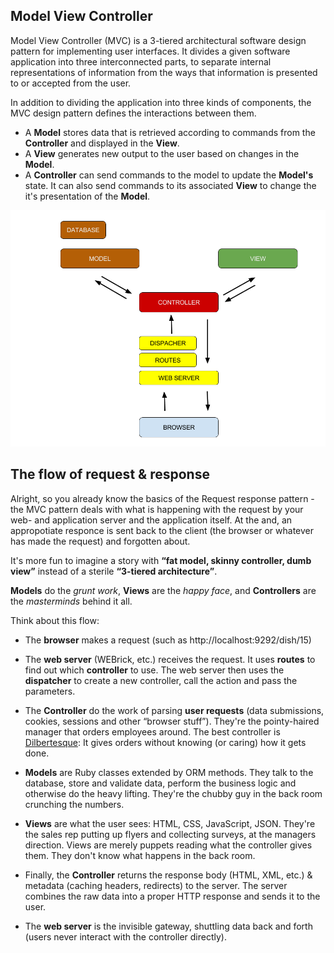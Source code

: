 ## Model View Controller
Model View Controller (MVC) is a 3-tiered architectural software design pattern for implementing user interfaces. It divides a given software application into three interconnected parts, to separate internal representations of information from the ways that information is presented to or accepted from the user.

In addition to dividing the application into three kinds of components, the MVC design pattern defines the interactions between them.

* A **Model** stores data that is retrieved according to commands from the **Controller** and displayed in the **View**.
* A **View** generates new output to the user based on changes in the **Model**.
* A **Controller** can send commands to the model to update the **Model's** state. It can also send commands to its associated **View** to change the it's presentation of the **Model**.

![Model View Controller](../images/MVC.png)

## The flow of request & response

Alright, so you already know the basics of the Request response pattern - the MVC pattern deals with what is happening with the request by your web- and application server and the application itself. At the and, an appropotiate responce is sent back to the client (the browser or whatever has made the request) and forgotten about. 



It's more fun to imagine a story with **“fat model, skinny controller, dumb view”** instead of a sterile **“3-tiered architecture”**. 

**Models** do the *grunt work*, **Views** are the *happy face*, and **Controllers** are the *masterminds* behind it all.

Think about this flow:

* The **browser** makes a request (such as http://localhost:9292/dish/15)

* The **web server** (WEBrick, etc.) receives the request. It uses **routes** to find out which **controller** to use. The web server then uses the **dispatcher** to create a new controller, call the action and pass the parameters.

* The **Controller** do the work of parsing **user requests** (data submissions, cookies, sessions and other  “browser stuff”). They're the pointy-haired manager that orders employees around. The best controller is [Dilbertesque](http://dilbert.com/): It gives orders without knowing (or caring) how it gets done.

* **Models** are Ruby classes extended by ORM methods. They talk to the database, store and validate data, perform the business logic and otherwise do the heavy lifting. They're the chubby guy in the back room crunching the numbers.

* **Views** are what the user sees: HTML, CSS, JavaScript, JSON. They're the sales rep putting up flyers and collecting surveys, at the managers direction. Views are merely puppets reading what the controller gives them. They don't know what happens in the back room.

* Finally, the **Controller** returns the response body (HTML, XML, etc.) & metadata (caching headers, redirects) to the server. The server combines the raw data into a proper HTTP response and sends it to the user.

* The **web server** is the invisible gateway, shuttling data back and forth (users never interact with the controller directly).

